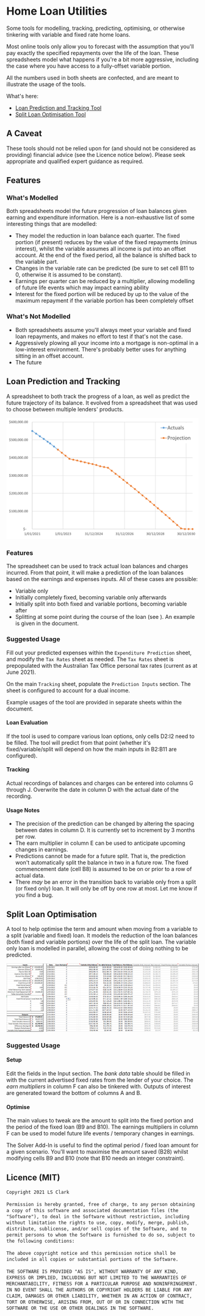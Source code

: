# Home Loan Utilities

Some tools for modelling, tracking, predicting, optimising, or otherwise tinkering with variable and fixed rate home loans.

Most online tools only allow you to forecast with the assumption that you'll pay exactly the specified repayments over the life of the loan. These spreadsheets model what happens if you're a bit more aggressive, including the case where you have access to a fully-offset variable portion.

All the numbers used in both sheets are confected, and are meant to illustrate the usage of the tools.

What's here:
- [Loan Prediction and Tracking Tool](#loan-prediction-and-tracking)
- [Split Loan Optimisation Tool](#split-loan-optimisation)

## A Caveat

These tools should not be relied upon for (and should not be considered as providing) financial advice (see the Licence notice below). Please seek appropriate and qualified expert guidance as required.


## Features

### What's Modelled

Both spreadsheets model the future progression of loan balances given earning and expenditure information. Here is a non-exhaustive list of some interesting things that are modelled:
- They model the reduction in loan balance each quarter. The fixed portion (if present) reduces by the value of the fixed repayments (minus interest), whilst the variable assumes all income is put into an offset account. At the end of the fixed period, all the balance is shifted back to the variable part.
- Changes in the variable rate can be predicted (be sure to set cell B11 to 0, otherwise it is assumed to be constant).
- Earnings per quarter can be reduced by a multiplier, allowing modelling of future life events which may impact earning ability
- Interest for the fixed portion will be reduced by up to the value of the maximum repayment if the variable portion has been completely offset 

### What's Not Modelled

- Both spreadsheets assume you'll always meet your variable and fixed loan repayments, and makes no effort to test if that's not the case.
- Aggressively plowing all your income into a mortgage is non-optimal in a low-interest environment. There's probably better uses for anything sitting in an offset account.
- The future

## Loan Prediction and Tracking

A spreadsheet to both track the progress of a loan, as well as predict the future trajectory of its balance. It evolved from a spreadsheet that was used to choose between multiple lenders' products.

![Loan Tracking Example Screenshot](LoanTracking.png "The numbers are all illustrative")

### Features

The spreadsheet can be used to track actual loan balances and charges incurred. From that point, it will make a prediction of the loan balances based on the earnings and expenses inputs. All of these cases are possible:
- Variable only
- Initially completely fixed, becoming variable only afterwards
- Initially split into both fixed and variable portions, becoming variable after
- Splitting at some point during the course of the loan (see ). An example is given in the document.

### Suggested Usage

Fill out your predicted expenses within the `Expenditure Prediction` sheet, and modify the `Tax Rates` sheet as needed. The `Tax Rates` sheet is prepopulated with the Australian Tax Office personal tax rates (current as at June 2021). 

On the main `Tracking` sheet, populate the `Prediction Inputs` section. The sheet is configured to account for a dual income.

Example usages of the tool are provided in separate sheets within the document.

#### Loan Evaluation
If the tool is used to compare various loan options, only cells D2:I2 need to be filled. The tool will predict from that point (whether it's fixed/variable/split will depend on how the main inputs in B2:B11 are configured). 

#### Tracking
Actual recordings of balances and charges can be entered into columns G through J. Overwrite the date in column D with the actual date of the recording.

#### Usage Notes
- The precision of the prediction can be changed by altering the spacing between dates in column D. It is currently set to increment by 3 months per row.
- The earn multiplier in column E can be used to anticipate upcoming changes in earnings.
- Predictions cannot be made for a future split. That is, the prediction won't automatically split the balance in two in a future row. The fixed commencement date (cell B8) is assumed to be on or prior to a row of actual data.
- There _may_ be an error in the transition back to variable only from a split (or fixed only) loan. It will only be off by one row at most. Let me know if you find a bug.


## Split Loan Optimisation 

A tool to help optimise the term and amount when moving from a variable to a split (variable and fixed) loan. It models the reduction of the loan balances (both fixed and variable portions) over the life of the split loan. The variable only loan is modelled in parallel, allowing the cost of doing nothing to be predicted.

![Split Loan Modelling Example Screenshot](SplitLoanModelling.png "The numbers are all illustrative")

### Suggested Usage

#### Setup

Edit the fields in the Input section. The _bank data_ table should be filled in with the current advertised fixed rates from the lender of your choice. The _earn multipliers_ in column F can also be tinkered with. Outputs of interest are generated toward the bottom of columns A and B.



#### Optimise
The main values to tweak are the amount to split into the fixed portion and the period of the fixed loan (B9 and B10). The earnings multipliers in column F can be used to model future life events / temporary changes in earnings.

The Solver Add-In is useful to find the optimal period / fixed loan amount for a given scenario. You'll want to maximise the amount saved (B28) whilst modifying cells B9 and B10 (note that B10 needs an integer constraint).

## Licence (MIT)
````
Copyright 2021 LS Clark

Permission is hereby granted, free of charge, to any person obtaining a copy of this software and associated documentation files (the "Software"), to deal in the Software without restriction, including without limitation the rights to use, copy, modify, merge, publish, distribute, sublicense, and/or sell copies of the Software, and to permit persons to whom the Software is furnished to do so, subject to the following conditions:

The above copyright notice and this permission notice shall be included in all copies or substantial portions of the Software.

THE SOFTWARE IS PROVIDED "AS IS", WITHOUT WARRANTY OF ANY KIND, EXPRESS OR IMPLIED, INCLUDING BUT NOT LIMITED TO THE WARRANTIES OF MERCHANTABILITY, FITNESS FOR A PARTICULAR PURPOSE AND NONINFRINGEMENT. IN NO EVENT SHALL THE AUTHORS OR COPYRIGHT HOLDERS BE LIABLE FOR ANY CLAIM, DAMAGES OR OTHER LIABILITY, WHETHER IN AN ACTION OF CONTRACT, TORT OR OTHERWISE, ARISING FROM, OUT OF OR IN CONNECTION WITH THE SOFTWARE OR THE USE OR OTHER DEALINGS IN THE SOFTWARE.
````